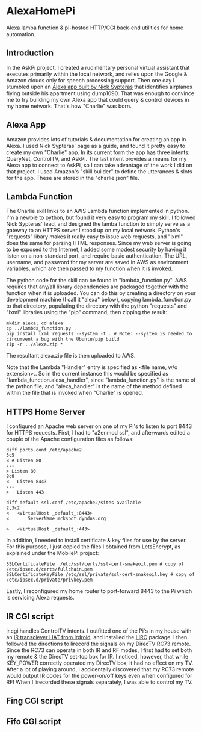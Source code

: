 # AlexaHomePi
Alexa lamba function &amp; pi-hosted HTTP/CGI back-end utilities for home automation.
## Introduction
In the AskPi project, I created a rudimentary personal virtual assistant that executes primarily within the local network, and relies upon the Google & Amazon clouds only for speech processing support.  Then one day I stumbled upon an [Alexa app built by Nick Sypteras](https://www.nicksypteras.com/projects/teaching-alexa-to-spot-airplanes) that identifies airplanes flying outside his apartment using dump1090.  That was enough to convince me to try building my own Alexa app that could query & control devices in my home network.  That's how "Charlie" was born.  

## Alexa App
Amazon provides lots of tutorials & documentation for creating an app in Alexa.  I used Nick Sypteras' page as a guide, and found it pretty easy to create my own "Charlie" app.  In its current form the app has three intents: QueryNet, ControlTV, and AskPi.  The last intent provides a means for my Alexa app to connect to AskPi, so I can take advantage of the work I did on that project.  I used Amazon's "skill builder" to define the utterances & slots for the app.  These are stored in the "charlie.json" file.  

## Lambda Function
The Charlie skill links to an AWS Lambda function implemented in python.  I'm a newbie to python, but found it very easy to program my skill.  I followed Nick Sypteras' lead, and designed the lamba function to simply serve as a gateway to an HTTPS server I stood up on my local network.  Python's "requests" libary makes it really easy to issue web requests, and "lxml" does the same for parsing HTML responses.  Since my web server is going to be exposed to the Internet, I added some modest security by having it listen on a non-standard port, and require basic authentication.  The URL, username, and password for my server are saved in AWS as environment variables, which are then passed to my function when it is invoked.  

The python code for the skill can be found in "lambda\_function.py".  AWS requires that any/all library dependencies are packaged together with the function when it is uploaded.  You can do this by creating a directory on your development machine (I call it "alexa" below), copying lambda\_function.py to that directory, populating the directory with the python "requests" and "lxml" libraries using the "pip" command, then zipping the result:
```
mkdir alexa; cd alexa
cp ../lambda_function.py .
pip install lxml requests --system -t . # Note: --system is needed to circumvent a bug with the Ubuntu/pip build
zip -r ../alexa.zip *
```
The resultant alexa.zip file is then uploaded to AWS.  

Note that the Lambda "Handler" entry is specified as <file name, w/o extension>.<function name>.  So in the current instance this would be specified as "lambda_function.alexa_handler", since "lambda_function.py" is the name of the python file, and "alexa_handler" is the name of the method defined within the file that is invoked when "Charlie" is opened.  

## HTTPS Home Server
I configured an Apache web server on one of my Pi's to listen to port 8443 for HTTPS requests.  First, I had to "a2enmod ssl", and afterwards edited a couple of the Apache configuration files as follows:

```
diff ports.conf /etc/apache2 
5c5
< # Listen 80
---
> Listen 80
8c8
< 	Listen 8443
---
> 	Listen 443

diff default-ssl.conf /etc/apache2/sites-available
2,3c2
< 	<VirtualHost _default_:8443>
< 		ServerName mckspot.dyndns.org
---
> 	<VirtualHost _default_:443>
```
In addition, I needed to install certificate & key files for use by the server.  For this purpose, I just copied the files I obtained from LetsEncrypt, as explained under the MobilePi project:
```
SSLCertificateFile  /etc/ssl/certs/ssl-cert-snakeoil.pem # copy of /etc/ipsec.d/certs/fullchain.pem
SSLCertificateKeyFile /etc/ssl/private/ssl-cert-snakeoil.key # copy of /etc/ipsec.d/private/privkey.pem
```
Lastly, I reconfigured my home router to port-forward 8443 to the Pi which is servicing Alexa requests.  

## IR CGI script
ir.cgi handles ControlTV intents.  I outfitted one of the Pi's in my house with an [IR transciever HAT from Irdroid](http://www.irdroid.com/irdroid-rpi-infrared-transceiver/), and installed the [LIRC](http://www.lirc.org) package.  I then followed the directions to lirecord the signals on my DirecTV RC73 remote.  Since the RC73 can operate in both IR and RF modes, I first had to set both my remote & the DirecTV set-top box for IR.  I noticed, however, that while KEY\_POWER correctly operated my DirecTV box, it had no effect on my TV.  After a lot of playing around, I accidentally discovered that my RC73 remote would output IR codes for the power-on/off keys even when configured for RF!  When I lirecorded these signals separately, I was able to control my TV. 

## Fing CGI script
## Fifo CGI script
